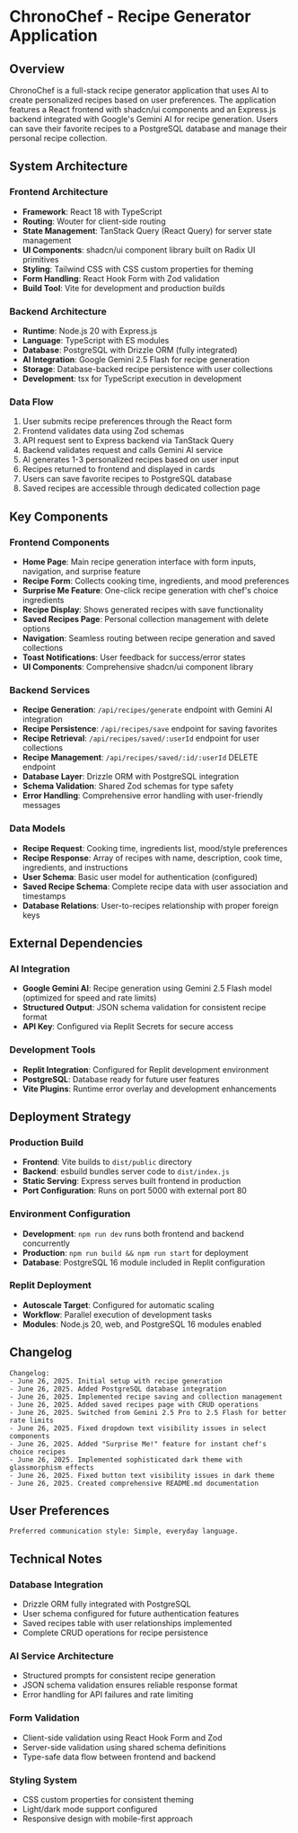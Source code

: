 # ChronoChef - Recipe Generator Application

## Overview

ChronoChef is a full-stack recipe generator application that uses AI to create personalized recipes based on user preferences. The application features a React frontend with shadcn/ui components and an Express.js backend integrated with Google's Gemini AI for recipe generation. Users can save their favorite recipes to a PostgreSQL database and manage their personal recipe collection.

## System Architecture

### Frontend Architecture
- **Framework**: React 18 with TypeScript
- **Routing**: Wouter for client-side routing
- **State Management**: TanStack Query (React Query) for server state management
- **UI Components**: shadcn/ui component library built on Radix UI primitives
- **Styling**: Tailwind CSS with CSS custom properties for theming
- **Form Handling**: React Hook Form with Zod validation
- **Build Tool**: Vite for development and production builds

### Backend Architecture
- **Runtime**: Node.js 20 with Express.js
- **Language**: TypeScript with ES modules
- **Database**: PostgreSQL with Drizzle ORM (fully integrated)
- **AI Integration**: Google Gemini 2.5 Flash for recipe generation
- **Storage**: Database-backed recipe persistence with user collections
- **Development**: tsx for TypeScript execution in development

### Data Flow
1. User submits recipe preferences through the React form
2. Frontend validates data using Zod schemas
3. API request sent to Express backend via TanStack Query
4. Backend validates request and calls Gemini AI service
5. AI generates 1-3 personalized recipes based on user input
6. Recipes returned to frontend and displayed in cards
7. Users can save favorite recipes to PostgreSQL database
8. Saved recipes are accessible through dedicated collection page

## Key Components

### Frontend Components
- **Home Page**: Main recipe generation interface with form inputs, navigation, and surprise feature
- **Recipe Form**: Collects cooking time, ingredients, and mood preferences
- **Surprise Me Feature**: One-click recipe generation with chef's choice ingredients
- **Recipe Display**: Shows generated recipes with save functionality
- **Saved Recipes Page**: Personal collection management with delete options
- **Navigation**: Seamless routing between recipe generation and saved collections
- **Toast Notifications**: User feedback for success/error states
- **UI Components**: Comprehensive shadcn/ui component library

### Backend Services
- **Recipe Generation**: `/api/recipes/generate` endpoint with Gemini AI integration
- **Recipe Persistence**: `/api/recipes/save` endpoint for saving favorites
- **Recipe Retrieval**: `/api/recipes/saved/:userId` endpoint for user collections
- **Recipe Management**: `/api/recipes/saved/:id/:userId` DELETE endpoint
- **Database Layer**: Drizzle ORM with PostgreSQL integration
- **Schema Validation**: Shared Zod schemas for type safety
- **Error Handling**: Comprehensive error handling with user-friendly messages

### Data Models
- **Recipe Request**: Cooking time, ingredients list, mood/style preferences
- **Recipe Response**: Array of recipes with name, description, cook time, ingredients, and instructions
- **User Schema**: Basic user model for authentication (configured)
- **Saved Recipe Schema**: Complete recipe data with user association and timestamps
- **Database Relations**: User-to-recipes relationship with proper foreign keys

## External Dependencies

### AI Integration
- **Google Gemini AI**: Recipe generation using Gemini 2.5 Flash model (optimized for speed and rate limits)
- **Structured Output**: JSON schema validation for consistent recipe format
- **API Key**: Configured via Replit Secrets for secure access

### Development Tools
- **Replit Integration**: Configured for Replit development environment
- **PostgreSQL**: Database ready for future user features
- **Vite Plugins**: Runtime error overlay and development enhancements

## Deployment Strategy

### Production Build
- **Frontend**: Vite builds to `dist/public` directory
- **Backend**: esbuild bundles server code to `dist/index.js`
- **Static Serving**: Express serves built frontend in production
- **Port Configuration**: Runs on port 5000 with external port 80

### Environment Configuration
- **Development**: `npm run dev` runs both frontend and backend concurrently
- **Production**: `npm run build && npm run start` for deployment
- **Database**: PostgreSQL 16 module included in Replit configuration

### Replit Deployment
- **Autoscale Target**: Configured for automatic scaling
- **Workflow**: Parallel execution of development tasks
- **Modules**: Node.js 20, web, and PostgreSQL 16 modules enabled

## Changelog

```
Changelog:
- June 26, 2025. Initial setup with recipe generation
- June 26, 2025. Added PostgreSQL database integration
- June 26, 2025. Implemented recipe saving and collection management
- June 26, 2025. Added saved recipes page with CRUD operations
- June 26, 2025. Switched from Gemini 2.5 Pro to 2.5 Flash for better rate limits
- June 26, 2025. Fixed dropdown text visibility issues in select components
- June 26, 2025. Added "Surprise Me!" feature for instant chef's choice recipes
- June 26, 2025. Implemented sophisticated dark theme with glassmorphism effects
- June 26, 2025. Fixed button text visibility issues in dark theme
- June 26, 2025. Created comprehensive README.md documentation
```

## User Preferences

```
Preferred communication style: Simple, everyday language.
```

## Technical Notes

### Database Integration
- Drizzle ORM fully integrated with PostgreSQL
- User schema configured for future authentication features
- Saved recipes table with user relationships implemented
- Complete CRUD operations for recipe persistence

### AI Service Architecture
- Structured prompts for consistent recipe generation
- JSON schema validation ensures reliable response format
- Error handling for API failures and rate limiting

### Form Validation
- Client-side validation using React Hook Form and Zod
- Server-side validation using shared schema definitions
- Type-safe data flow between frontend and backend

### Styling System
- CSS custom properties for consistent theming
- Light/dark mode support configured
- Responsive design with mobile-first approach